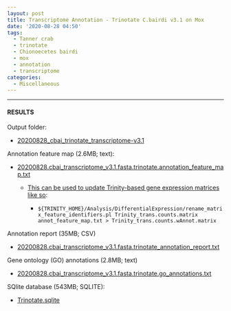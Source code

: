```yaml
---
layout: post
title: Transcriptome Annotation - Trinotate C.bairdi v3.1 on Mox
date: '2020-08-28 04:50'
tags:
  - Tanner crab
  - trinotate
  - Chionoecetes bairdi
  - mox
  - annotation
  - transcriptome
categories:
  - Miscellaneous
---
```




---

#### RESULTS



Output folder:

- [20200828_cbai_trinotate_transcriptome-v3.1](https://gannet.fish.washington.edu/Atumefaciens/20200828_cbai_trinotate_transcriptome-v3.1)

Annotation feature map (2.6MB; text):

- [20200828.cbai_transcriptome_v3.1.fasta.trinotate.annotation_feature_map.txt](https://gannet.fish.washington.edu/Atumefaciens/20200828_cbai_trinotate_transcriptome-v3.1/20200828.cbai_transcriptome_v3.1.fasta.trinotate.annotation_feature_map.txt)

  - [This can be used to update Trinity-based gene expression matrices like so](https://github.com/trinityrnaseq/trinityrnaseq/wiki/Functional-Annotation-of-Transcripts):

    - ```${TRINITY_HOME}/Analysis/DifferentialExpression/rename_matrix_feature_identifiers.pl Trinity_trans.counts.matrix annot_feature_map.txt > Trinity_trans.counts.wAnnot.matrix```

Annotation report (35MB; CSV)

- [20200828.cbai_transcriptome_v3.1.fasta.trinotate_annotation_report.txt](https://gannet.fish.washington.edu/Atumefaciens/20200828_cbai_trinotate_transcriptome-v3.1/20200828.cbai_transcriptome_v3.1.fasta.trinotate_annotation_report.txt)

Gene ontology (GO) annotations (2.8MB; text)

- [20200828.cbai_transcriptome_v3.1.fasta.trinotate.go_annotations.txt](https://gannet.fish.washington.edu/Atumefaciens/20200828_cbai_trinotate_transcriptome-v3.1/20200828.cbai_transcriptome_v3.1.fasta.trinotate.go_annotations.txt)

SQlite database (543MB; SQLITE):

- [Trinotate.sqlite](https://gannet.fish.washington.edu/Atumefaciens/20200828_cbai_trinotate_transcriptome-v3.1/Trinotate.sqlite)
